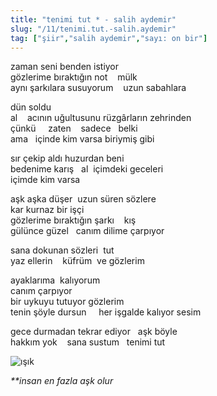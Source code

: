 ```yaml
---
title: "tenimi tut * - salih aydemir"
slug: "/11/tenimi.tut.-salih.aydemir"
tag: ["şiir","salih aydemir","sayı: on bir"]
---
```


zaman seni benden istiyor  
gözlerime bıraktığın not    mülk  
aynı şarkılara susuyorum    uzun sabahlara

dün soldu  
al    acının uğultusunu rüzgârların zehrinden  
çünkü     zaten    sadece   belki  
ama   içinde kim varsa biriymiş gibi

sır çekip aldı huzurdan beni  
bedenime karış   al  içimdeki geceleri  
içimde kim varsa

aşk aşka düşer  uzun süren sözlere  
kar kurnaz bir işçi  
gözlerime bıraktığın şarkı    kış  
gülünce güzel   canım dilime çarpıyor

sana dokunan sözleri  tut  
yaz ellerin    küfrüm  ve gözlerim

ayaklarıma  kalıyorum  
canım çarpıyor  
bir uykuyu tutuyor gözlerim  
tenin şöyle dursun     her işgalde kalıyor sesim

gece durmadan tekrar ediyor   aşk böyle  
hakkım yok    sana sustum   tenimi tut


![ışık](/img/ky11_02.jpg)

_**insan en fazla aşk olur_
